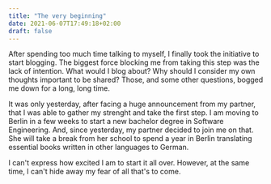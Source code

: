 ```yaml
---
title: "The very beginning"
date: 2021-06-07T17:49:18+02:00
draft: false
---
```

After spending too much time  talking to myself, I finally took the initiative to start blogging.
The biggest force blocking me from taking this step was the lack of intention.
What would I blog about? Why should I consider my own thoughts important to be shared?
Those, and some other questions, bogged me down for a long, long time.

It was only yesterday, after facing a huge announcement from my partner, that I was able to gather my strenght and take the first step.
I am moving to Berlin in a few weeks to start a new bachelor degree in Software Engineering.
And, since yesterday, my partner decided to join me on that.
She will take a break from her school to spend a year in Berlin translating essential books written in other languages to German.

I can't express how excited I am to start it all over.
However, at the same time, I can't hide away my fear of all that's to come.